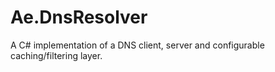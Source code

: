 # Ae.DnsResolver
A C# implementation of a DNS client, server and configurable caching/filtering layer.
